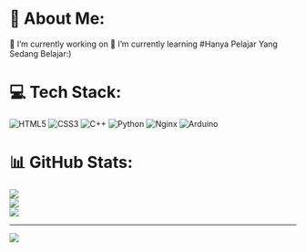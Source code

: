 # 💫 About Me:
🔭 I’m currently working on
🌱 I’m currently learning
 #Hanya Pelajar Yang Sedang Belajar:)

# 💻 Tech Stack:
![HTML5](https://img.shields.io/badge/html5-%23E34F26.svg?style=for-the-badge&logo=html5&logoColor=white) ![CSS3](https://img.shields.io/badge/css3-%231572B6.svg?style=for-the-badge&logo=css3&logoColor=white) ![C++](https://img.shields.io/badge/c++-%2300599C.svg?style=for-the-badge&logo=c%2B%2B&logoColor=white) ![Python](https://img.shields.io/badge/python-3670A0?style=for-the-badge&logo=python&logoColor=ffdd54) ![Nginx](https://img.shields.io/badge/nginx-%23009639.svg?style=for-the-badge&logo=nginx&logoColor=white) ![Arduino](https://img.shields.io/badge/-Arduino-00979D?style=for-the-badge&logo=Arduino&logoColor=white)
# 📊 GitHub Stats:
![](https://github-readme-stats.vercel.app/api?username=K4Tonn&theme=shadow_blue&hide_border=false&include_all_commits=false&count_private=false)<br/>
![](https://github-readme-streak-stats.herokuapp.com/?user=K4Tonn&theme=shadow_blue&hide_border=false)<br/>
![](https://github-readme-stats.vercel.app/api/top-langs/?username=K4Tonn&theme=shadow_blue&hide_border=false&include_all_commits=false&count_private=false&layout=compact)

---
[![](https://visitcount.itsvg.in/api?id=K4Tonn&icon=0&color=0)](https://visitcount.itsvg.in)

<!-- Proudly created with GPRM ( https://gprm.itsvg.in ) -->
